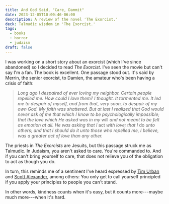 ```yaml
---
title: And God Said, "Care, Dammit"
date: 2023-12-05T10:00:46-06:00
description: A review of the novel 'The Exorcist.'
deck: Talmudic wisdom in 'The Exorcist.'
tags:
  - books
  - horror
  - judaism
draft: false
---
```


I was working on a short story about an exorcist (which I've since abandoned) so I decided to read *The Exorcist.* I've seen the movie but can't say I'm a fan. The book is excellent. One passage stood out. It's said by Merrin, the senior exorcist, to Damien, the amateur who's been having a crisis of faith:

> *Long ago I despaired of ever loving my neighbor. Certain people repelled me. How could I love them? I thought. It tormented me. It led me to despair of myself, and from that,  very soon, to despair of my own God. My faith was shattered. But at last I realized that God would never ask of me that which I know to be psychologically impossible; that the love which He asked was in my* will *and not meant to be felt as emotion at all. He was asking that I* act *with love; that I* do *unto others; and that I should do it unto those who repelled me, I believe, was a greater act of love than any other.*

The priests in *The Exorcists* are Jesuits, but this passage struck me as Talmudic. In Judaism, you aren't asked to care. You're commanded to. And if you can't bring yourself to care, that does not relieve you of the obligation to act as though you do.

In turn, this reminds me of a sentiment I've heard expressed by [Tim Urban](https://waitbutwhy.com/) and [Scott Alexander](https://www.astralcodexten.com/), among others: You only get to call yourself principled if you apply your principles to people you can't stand.

In other words, kindness counts when it's easy, but it counts more---maybe much more---when it's hard.
